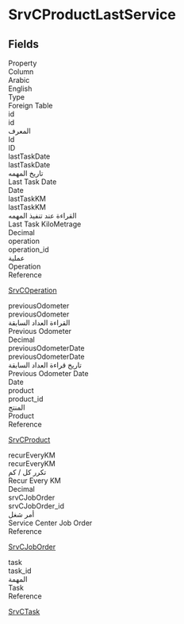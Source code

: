 # SrvCProductLastService

<ContentFilter/>

<div class='searchable'>

## Fields

<div class="nama-table">
<div class="row header-row">
<div class="cell">Property</div>
<div class="cell">Column</div>
<div class="cell">Arabic</div>
<div class="cell">English</div>
<div class="cell">Type</div>
<div class="cell">Foreign Table</div>
</div><div class="row searchable" id="id">
<div class="cell" data-label="Property">id</div>
<div class="cell" data-label="Column">id</div>
<div class="cell" data-label="Arabic">المعرف</div>
<div class="cell" data-label="English">Id</div>
<div class="cell" data-label="Type">ID</div>

</div>

<div class="row searchable" id="lastTaskDate">
<div class="cell" data-label="Property">lastTaskDate</div>
<div class="cell" data-label="Column">lastTaskDate</div>
<div class="cell" data-label="Arabic">تاريخ المهمه</div>
<div class="cell" data-label="English">Last Task Date</div>
<div class="cell" data-label="Type">Date</div>

</div>

<div class="row searchable" id="lastTaskKM">
<div class="cell" data-label="Property">lastTaskKM</div>
<div class="cell" data-label="Column">lastTaskKM</div>
<div class="cell" data-label="Arabic">القراءة عند تنفيذ المهمه</div>
<div class="cell" data-label="English">Last Task KiloMetrage</div>
<div class="cell" data-label="Type">Decimal</div>

</div>

<div class="row searchable" id="operation">
<div class="cell" data-label="Property">operation</div>
<div class="cell" data-label="Column">operation_id</div>
<div class="cell" data-label="Arabic">عملية</div>
<div class="cell" data-label="English">Operation</div>
<div class="cell" data-label="Type">Reference</div>
<div class="cell" data-label="Foreign Table">

 [SrvCOperation](/modules/srvcenter/SrvCOperation.md) 
</div>
</div>

<div class="row searchable" id="previousOdometer">
<div class="cell" data-label="Property">previousOdometer</div>
<div class="cell" data-label="Column">previousOdometer</div>
<div class="cell" data-label="Arabic">القراءة العداد السابقة</div>
<div class="cell" data-label="English">Previous Odometer</div>
<div class="cell" data-label="Type">Decimal</div>

</div>

<div class="row searchable" id="previousOdometerDate">
<div class="cell" data-label="Property">previousOdometerDate</div>
<div class="cell" data-label="Column">previousOdometerDate</div>
<div class="cell" data-label="Arabic">تاريخ قراءة العداد السابقة</div>
<div class="cell" data-label="English">Previous Odometer Date</div>
<div class="cell" data-label="Type">Date</div>

</div>

<div class="row searchable" id="product">
<div class="cell" data-label="Property">product</div>
<div class="cell" data-label="Column">product_id</div>
<div class="cell" data-label="Arabic">المنتج</div>
<div class="cell" data-label="English">Product</div>
<div class="cell" data-label="Type">Reference</div>
<div class="cell" data-label="Foreign Table">

 [SrvCProduct](/modules/srvcenter/SrvCProduct.md) 
</div>
</div>

<div class="row searchable" id="recurEveryKM">
<div class="cell" data-label="Property">recurEveryKM</div>
<div class="cell" data-label="Column">recurEveryKM</div>
<div class="cell" data-label="Arabic">تكرر كل / كم</div>
<div class="cell" data-label="English">Recur Every KM</div>
<div class="cell" data-label="Type">Decimal</div>

</div>

<div class="row searchable" id="srvCJobOrder">
<div class="cell" data-label="Property">srvCJobOrder</div>
<div class="cell" data-label="Column">srvCJobOrder_id</div>
<div class="cell" data-label="Arabic">أمر شغل</div>
<div class="cell" data-label="English">Service Center Job Order</div>
<div class="cell" data-label="Type">Reference</div>
<div class="cell" data-label="Foreign Table">

 [SrvCJobOrder](/modules/srvcenter/SrvCJobOrder.md) 
</div>
</div>

<div class="row searchable" id="task">
<div class="cell" data-label="Property">task</div>
<div class="cell" data-label="Column">task_id</div>
<div class="cell" data-label="Arabic">المهمة</div>
<div class="cell" data-label="English">Task</div>
<div class="cell" data-label="Type">Reference</div>
<div class="cell" data-label="Foreign Table">

 [SrvCTask](/modules/srvcenter/SrvCTask.md) 
</div>
</div>


</div>
</div>

